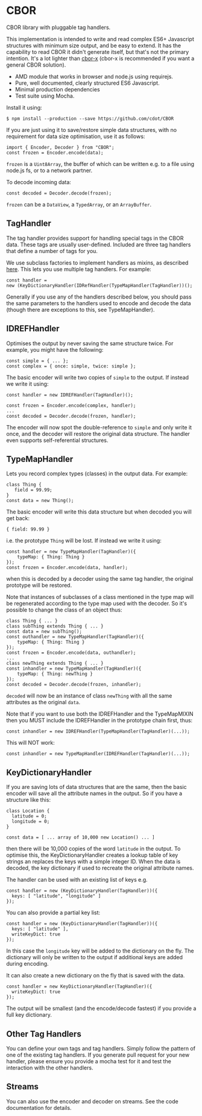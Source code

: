 # CBOR
CBOR library with pluggable tag handlers.

This implementation is intended to write and read complex ES6+ Javascript
structures with minimum size output, and be easy to extend. It has the
capability to read CBOR it didn't generate itself, but that's not the
primary intention. It's a lot lighter than [cbor-x](https://github.com/kriszyp/cbor-x) (cbor-x is recommended if you want a general CBOR solution).

* AMD module that works in browser and node.js using requirejs.
* Pure, well documented, clearly structured ES6 Javascript.
* Minimal production dependencies
* Test suite using Mocha.

Install it using:
```
$ npm install --production --save https://github.com/cdot/CBOR
```
If you are just using it to save/restore simple data structures,
with no requirement for data size optimisation, use it as follows:
```
import { Encoder, Decoder } from "CBOR";
const frozen = Encoder.encode(data);
```
`frozen` is a `Uint8Array`, the buffer of which can be written e.g. to a file using node.js fs, or to a network partner.

To decode incoming data:
```
const decoded = Decoder.decode(frozen);
```
`frozen` can be a `DataView`, a `TypedArray`, or an `ArrayBuffer`.

## TagHandler
The tag handler provides support for handling special tags in the
CBOR data. These tags are usually user-defined. Included are three tag
handlers that define a number of tags for you.

We use subclass factories to implement handlers as mixins, as described [here](https://justinfagnani.com/2015/12/21/real-mixins-with-javascript-classes/). This lets you use multiple tag handlers. For example:
```
const handler =
new (KeyDictionaryHandler(IDRefHandler(TypeMapHandler(TagHandler))();
```

Generally if you use any of the handlers described below, you should pass
the same parameters to the handlers used to encode and decode the data
(though there are exceptions to this, see TypeMapHandler).


## IDREFHandler
Optimises the output by never saving the same structure twice. For example, you might have the following:
```
const simple = { ... };
const complex = { once: simple, twice: simple };
```
The basic encoder will write two copies of `simple` to the output. If instead we
write it using:
```
const handler = new IDREFHandler(TagHandler)();

const frozen = Encoder.encode(complex, handler);
...
const decoded = Decoder.decode(frozen, handler);

```
The encoder will now spot the double-reference to `simple` and only write it once, and the decoder will restore the original data structure. The handler even supports self-referential structures.

## TypeMapHandler
Lets you record complex types (classes) in the output data. For example:
```
class Thing {
   field = 99.99;
}
const data = new Thing();
```
The basic encoder will write this data structure but when decoded you will get back:
```
{ field: 99.99 }
```
i.e. the prototype `Thing` will be lost. If instead we write it using:
```
const handler = new TypeMapHandler(TagHandler)({
    typeMap: { Thing: Thing }
});
const frozen = Encoder.encode(data, handler);
```
when this is decoded by a decoder using the same tag handler, the original
prototype will be restored.

Note that instances of subclasses of a class mentioned in the type map will be
regenerated according to the type map used with the decoder. So it's possible to
change the class of an object thus:
```
class Thing { ... }
class subThing extends Thing { ... }
const data = new subThing();
const outhandler = new TypeMapHandler(TagHandler)({
    typeMap: { Thing: Thing }
});
const frozen = Encoder.encode(data, outhandler);
...
class newThing extends Thing { ... }
const inhandler = new TypeMapHandler(TagHandler)({
    typeMap: { Thing: newThing }
});
const decoded = Decoder.decode(frozen, inhandler);
```
`decoded` will now be an instance of class `newThing` with all the same attributes as the original `data`.

Note that if you want to use both the IDREFHandler and the TypeMapMIXIN then you MUST include the IDREFHandler in the prototype chain first, thus:
```
const inhandler = new IDREFHandler(TypeMapHandler(TagHandler)(...));
```
This will NOT work:
```
const inhandler = new TypeMapHandler(IDREFHandler(TagHandler)(...));
```

## KeyDictionaryHandler
If you are saving lots of data structures that are the same, then the basic
encoder will save all the attribute names in the output. So if you have a
structure like this:
```
class Location {
  latitude = 0;
  longitude = 0;
}

const data = [ ... array of 10,000 new Location() ... ]
```
then there will be 10,000 copies of the word `latitude` in the output. To
optimise this, the KeyDictionaryHandler creates a lookup table of key strings
an replaces the keys with a simple integer ID. When the data is decoded, the
key dictionary if used to recreate the original attribute names.

The handler can be used with an existing list of keys e.g.
```
const handler = new (KeyDictionaryHandler(TagHandler))({
  keys: [ "latitude", "longitude" ]
});
```
You can also provide a partial key list:
```
const handler = new (KeyDictionaryHandler(TagHandler))({
  keys: [ "latitude" ],
  writeKeyDict: true
});
```
In this case the `longitude` key will be added to the dictionary on the fly.
The dictionary will only be written to the output if additional keys are
added during encoding.

It can also create a new dictionary on the fly that is saved with the data.
```
const handler = new KeyDictionaryHandler(TagHandler)({
  writeKeyDict: true
});
```
The output will be smallest (and the encode/decode fastest) if you provide a full key dictionary.

## Other Tag Handlers

You can define your own tags and tag handlers. Simply follow the pattern
of one of the existing tag handlers. If you generate pull request for your
new handler, please ensure you provide a mocha test for it and test the
interaction with the other handlers.

## Streams
You can also use the encoder and decoder on streams. See the code documentation
for details.
